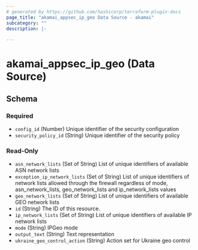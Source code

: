 ```yaml
---
# generated by https://github.com/hashicorp/terraform-plugin-docs
page_title: "akamai_appsec_ip_geo Data Source - akamai"
subcategory: ""
description: |-
  
---
```


# akamai_appsec_ip_geo (Data Source)





<!-- schema generated by tfplugindocs -->
## Schema

### Required

- `config_id` (Number) Unique identifier of the security configuration
- `security_policy_id` (String) Unique identifier of the security policy

### Read-Only

- `asn_network_lists` (Set of String) List of unique identifiers of available ASN network lists
- `exception_ip_network_lists` (Set of String) List of unique identifiers of network lists allowed through the firewall regardless of mode, asn_network_lists, geo_network_lists and ip_network_lists values
- `geo_network_lists` (Set of String) List of unique identifiers of available GEO network lists
- `id` (String) The ID of this resource.
- `ip_network_lists` (Set of String) List of unique identifiers of available IP network lists
- `mode` (String) IPGeo mode
- `output_text` (String) Text representation
- `ukraine_geo_control_action` (String) Action set for Ukraine geo control
